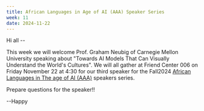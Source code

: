 ```yaml
---
title: African Languages in Age of AI (AAA) Speaker Series
week: 11
date: 2024-11-22
---
```


Hi all --

This week we will welcome Prof. Graham Neubig of Carnegie Mellon University speaking about "Towards AI Models That Can Visually Understand the World's Cultures". 
We will all gather at Friend Center 006 on Friday November 22 at 4:30 for our third speaker for the Fall2024 [African Languages in The age of AI (AAA)](https://cdh.princeton.edu/events/2024/11/towards-ai-models-that-can-visually-understand-the-worlds-cultures/) speakers series. 

Prepare questions for the speaker!!

--Happy